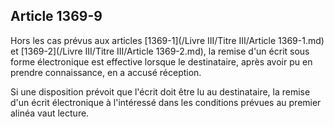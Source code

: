 Article 1369-9
----
Hors les cas prévus aux articles [1369-1](/Livre III/Titre III/Article 1369-1.md) et [1369-2](/Livre III/Titre III/Article 1369-2.md), la remise d'un écrit sous
forme électronique est effective lorsque le destinataire, après avoir pu en
prendre connaissance, en a accusé réception.

Si une disposition prévoit que l'écrit doit être lu au destinataire, la remise
d'un écrit électronique à l'intéressé dans les conditions prévues au premier
alinéa vaut lecture.
